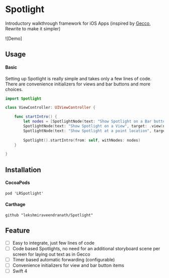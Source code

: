 # Spotlight
Introductory walkthrough framework for iOS Apps (inspired by [Gecco](https://github.com/yukiasai/Gecco), Rewrite to make it simpler)

![Demo]

## Usage

#### Basic

Setting up Spotlight is really simple and takes only a few lines of code. There are convenience initializers for views and bar buttons and more choices.
``` swift
import Spotlight

class ViewController: UIViewController {

    func startIntro() {
        let nodes = [SpotlightNode(text: "Show Spotlight on a Bar button item", target: .barButton(navigationItem.rightBarButtonItem)),
        SpotlightNode(text: "Show Spotlight on a View", target: .view(nameLabel)),
        SpotlightNode(text: "Show Spotlight at a point location", target: .point(CGPoint(x: 100, y: 100), radius: 50))]
        
        Spotlight().startIntro(from: self, withNodes: nodes)
    }

}
```

## Installation

#### CocoaPods

```
pod 'LRSpotlight'
```
#### Carthage

```
github "lekshmiraveendranath/Spotlight"
```

## Feature

- [ ] Easy to integrate, just few lines of code
- [ ] Code based Spotlights, no need for an additional storyboard scene per screen for laying out text as in Gecco
- [ ] Timer based automatic forwarding (configurable)
- [ ] Convenience initializers for view and bar button items
- [ ] Swift 4
